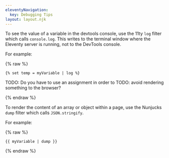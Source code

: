 ```yaml
---
eleventyNavigation:
  key: Debugging Tips
layout: layout.njk
---
```


To see the value of a variable in the devtools console,
use the 11ty `log` filter which calls `console.log`.
This writes to the terminal window where the Eleventy server is running,
not to the DevTools console.

For example:

{% raw %}

```liquid
{% set temp = myVariable | log %}
```

TODO: Do you have to use an assignment in order to
TODO: avoid rendering something to the browser?

{% endraw %}

To render the content of an array or object within a page,
use the Nunjucks `dump` filter which calls `JSON.stringify`.

For example:

{% raw %}

```liquid
{{ myVariable | dump }}
```

{% endraw %}
